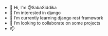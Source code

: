- 👋 Hi, I’m @SabaSiddika
- 👀 I’m interested in django
- 🌱 I’m currently learning django rest framework
- 💞️ I’m looking to collaborate on some projects
- 📫 

<!---
SabaSiddika/SabaSiddika is a ✨ special ✨ repository because its `README.md` (this file) appears on your GitHub profile.
You can click the Preview link to take a look at your changes.
--->
